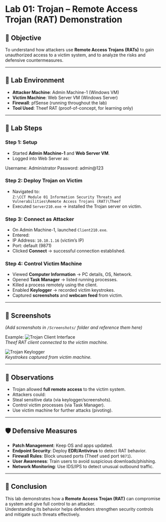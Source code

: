 # Lab 01: Trojan – Remote Access Trojan (RAT) Demonstration

## 🎯 Objective
To understand how attackers use **Remote Access Trojans (RATs)** to gain unauthorized access to a victim system, and to analyze the risks and defensive countermeasures.

---

## 🧪 Lab Environment
- **Attacker Machine**: Admin Machine-1 (Windows VM)
- **Victim Machine**: Web Server VM (Windows Server)
- **Firewall**: pfSense (running throughout the lab)
- **Tool Used**: Theef RAT (proof-of-concept, for learning only)

---

## 📝 Lab Steps

### Step 1: Setup
- Started **Admin Machine-1** and **Web Server VM**.
- Logged into Web Server as:


Username: Administrator
Password: admin@123


### Step 2: Deploy Trojan on Victim
- Navigated to:  
`Z:\CCT Module 01 Information Security Threats and Vulnerabilities\Remote Access Trojans (RAT)\Theef`
- Executed `Server210.exe` → installed the Trojan server on victim.

### Step 3: Connect as Attacker
- On Admin Machine-1, launched `Client210.exe`.
- Entered:
- IP Address: `10.10.1.16` (victim’s IP)
- Port: default (9871)
- Clicked **Connect** → successful connection established.

### Step 4: Control Victim Machine
- Viewed **Computer Information** → PC details, OS, Network.
- Opened **Task Manager** → listed running processes.
- Killed a process remotely using the client.
- Enabled **Keylogger** → recorded victim keystrokes.
- Captured **screenshots** and **webcam feed** from victim.

---

## 📸 Screenshots
*(Add screenshots in `/Screenshots/` folder and reference them here)*

Example:
![Trojan Client Interface](../Screenshots/trojan_client.png❤️❤️❤️❤️❤️❤️)  
*Theef RAT client connected to the victim machine.*

![Trojan Keylogger](../Screenshots/trojan_keylogger.png❤️❤️❤️❤️❤️)  
*Keystrokes captured from victim machine.*

---

## 🔎 Observations
- Trojan allowed **full remote access** to the victim system.
- Attackers could:
- Steal sensitive data (via keylogger/screenshots).
- Control victim processes (via Task Manager).
- Use victim machine for further attacks (pivoting).

---

## 🛡 Defensive Measures
- **Patch Management**: Keep OS and apps updated.  
- **Endpoint Security**: Deploy **EDR/Antivirus** to detect RAT behavior.  
- **Firewall Rules**: Block unused ports (Theef used port `9871`).  
- **User Awareness**: Train users to avoid suspicious downloads/phishing.  
- **Network Monitoring**: Use IDS/IPS to detect unusual outbound traffic.  

---

## 📌 Conclusion
This lab demonstrates how a **Remote Access Trojan (RAT)** can compromise a system and give full control to an attacker.  
Understanding its behavior helps defenders strengthen security controls and mitigate such threats effectively.
